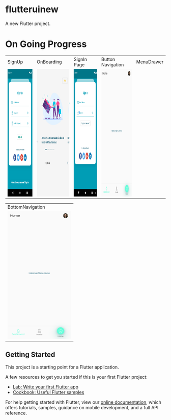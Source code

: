 # flutteruinew

A new Flutter project.

# On Going Progress
<center>
<table>
    <tr>
        <td>SignUp</td>
        <td>OnBoarding</td>
        <td>SignIn Page</td>
        <td>Button Navigation</td>
        <td>MenuDrawer</td>
    </tr>
    <tr>
        <td><img src="https://github.com/herry88/flutter_ecommerce_ui/blob/master/signup.png" data-canonical-src="https://github.com/herry88/flutter_ecommerce_ui/blob/master/signup.png" width="200" height="400" /></td>
        <td><img src="https://github.com/herry88/flutter_ecommerce_ui/blob/master/onBoardingPage.png" data-canonical-src="https://github.com/herry88/flutter_ecommerce_ui/blob/master/onBoardingPage.png" width="200" height="400" /></td>
         <td><img src="https://github.com/herry88/flutter_ecommerce_ui/blob/master/signin.png " data-canonical-src="https://github.com/herry88/flutter_ecommerce_ui/blob/master/signin.png " width="200" height="400" /></td>
         <td><img src="https://github.com/herry88/flutter_ecommerce_ui/blob/master/bottomnav.png " data-canonical-src="https://github.com/herry88/flutter_ecommerce_ui/blob/master/bottomnav.png " width="200" height="400" /></td>
         <td></td>
    </tr>
</table>
<table>
    <tr>
        <td>BottomNavigation</td>
    </tr>
    <tr>
        <td><img src="https://github.com/herry88/flutter_ecommerce_ui/blob/master/bottomnav.png " data-canonical-src="https://github.com/herry88/flutter_ecommerce_ui/blob/master/bottomnav.png " width="200" height="400" /></td>
    </tr>
</table>
</center>

## Getting Started

This project is a starting point for a Flutter application.

A few resources to get you started if this is your first Flutter project:

- [Lab: Write your first Flutter app](https://flutter.dev/docs/get-started/codelab)
- [Cookbook: Useful Flutter samples](https://flutter.dev/docs/cookbook)

For help getting started with Flutter, view our
[online documentation](https://flutter.dev/docs), which offers tutorials,
samples, guidance on mobile development, and a full API reference.
